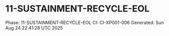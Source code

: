 # 11-SUSTAINMENT-RECYCLE-EOL
Phase: 11-SUSTAINMENT-RECYCLE-EOL
CI: CI-XP001-006
Generated: Sun Aug 24 22:41:28 UTC 2025
